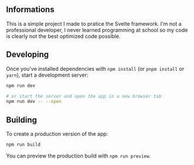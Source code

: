## Informations

This is a simple project I made to pratice the Svelte framework.
I'm not a professional developer, I never learned programming at school so my code is clearly not the best optimized code possible.

## Developing

Once you've installed dependencies with `npm install` (or `pnpm install` or `yarn`), start a development server:

```bash
npm run dev

# or start the server and open the app in a new browser tab
npm run dev -- --open
```

## Building

To create a production version of the app:

```bash
npm run build
```

You can preview the production build with `npm run preview`.
